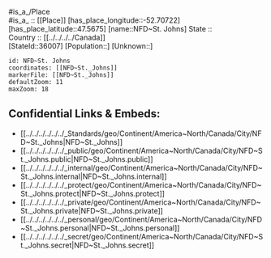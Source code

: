 ﻿---
location: [47.5675,-52.70722] 
mapzoom: [7,12] 
mapmarker: city 
type: City
tags:
- geo/City


SpocWebEntityId: 36119
isDeleted: false
confidential: public

---
#is_a_/Place  
#is_a_ :: [[Place]] 
[has_place_longitude::-52.70722] 
[has_place_latitude::47.5675] 
[name::NFD~St. Johns] 
State ::  
Country :: [[../../../../Canada]]  
[StateId::36007] 
[Population::] 
[Unknown::] 


```leaflet
id: NFD~St. Johns
coordinates: [[NFD~St._Johns]] 
markerFile: [[NFD~St._Johns]] 
defaultZoom: 11 
maxZoom: 18
```


## Confidential Links & Embeds: 
- [[../../../../../../_Standards/geo/Continent/America~North/Canada/City/NFD~St._Johns|NFD~St._Johns]] 
- [[../../../../../../_public/geo/Continent/America~North/Canada/City/NFD~St._Johns.public|NFD~St._Johns.public]] 
- [[../../../../../../_internal/geo/Continent/America~North/Canada/City/NFD~St._Johns.internal|NFD~St._Johns.internal]] 
- [[../../../../../../_protect/geo/Continent/America~North/Canada/City/NFD~St._Johns.protect|NFD~St._Johns.protect]] 
- [[../../../../../../_private/geo/Continent/America~North/Canada/City/NFD~St._Johns.private|NFD~St._Johns.private]] 
- [[../../../../../../_personal/geo/Continent/America~North/Canada/City/NFD~St._Johns.personal|NFD~St._Johns.personal]] 
- [[../../../../../../_secret/geo/Continent/America~North/Canada/City/NFD~St._Johns.secret|NFD~St._Johns.secret]] 
